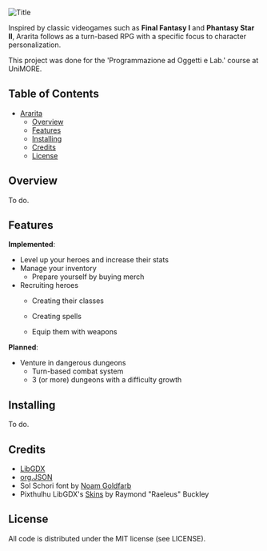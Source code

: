 ![Title](https://user-images.githubusercontent.com/101595335/235752910-d8e160a0-c3e9-4a5d-abf8-e94362007559.png)

Inspired by classic videogames such as **Final Fantasy I** and **Phantasy Star II**, Ararita follows as a turn-based RPG with a specific focus to character personalization.

This project was done for the 'Programmazione ad Oggetti e Lab.' course at UniMORE.


## Table of Contents
* [Ararita](#Title)
  * [Overview](#Overview)  
  * [Features](#Features)
  * [Installing](#Installing)
  * [Credits](#Credits)
  * [License](#License)

## Overview
To do.

## Features
**Implemented**:
* Level up your heroes and increase their stats
* Manage your inventory
  * Prepare yourself by buying merch
* Recruiting heroes 
  * Creating their classes

  * Creating spells
  * Equip them with weapons

**Planned**:
* Venture in dangerous dungeons
  * Turn-based combat system
  * 3 (or more) dungeons with a difficulty growth
 
## Installing
To do.
  
## Credits

* [LibGDX](https://github.com/libgdx/libgdx)
* [org.JSON](https://mvnrepository.com/artifact/org.json/json)
* Sol Schori font by [Noam Goldfarb](https://slimeplease.artstation.com/)
* Pixthulhu LibGDX's [Skins](https://github.com/czyzby/gdx-skins/tree/master/pixthulhu) by Raymond "Raeleus" Buckley
  
## License

All code is distributed under the MIT license (see LICENSE).
